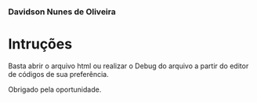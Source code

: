 ### Davidson Nunes de Oliveira

# Intruções

Basta abrir o arquivo html ou realizar
o Debug do arquivo a partir do editor de 
códigos de sua preferência.

Obrigado pela oportunidade.